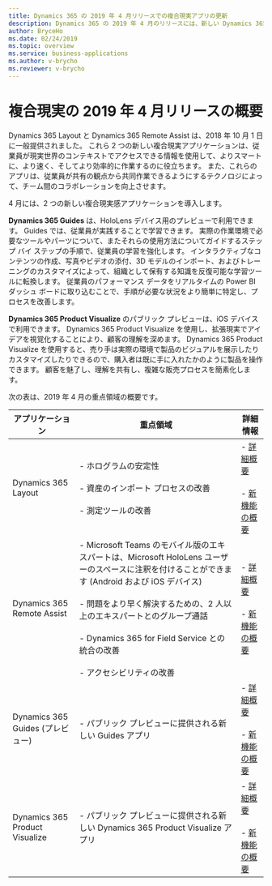 ```yaml
---
title: Dynamics 365 の 2019 年 4 月リリースでの複合現実アプリの更新
description: Dynamics 365 の 2019 年 4 月のリリースには、新しい Dynamics 365 Product Visualize アプリの導入と、Dynamics 365 Layout および Dynamics 365 Remote Assist への更新が含まれます。
author: BryceHo
ms.date: 02/24/2019
ms.topic: overview
ms.service: business-applications
ms.author: v-brycho
ms.reviewer: v-brycho
---
```

#  <a name="overview-of-mixed-reality-april-19-release"></a>複合現実の 2019 年 4 月リリースの概要

Dynamics 365 Layout と Dynamics 365 Remote Assist は、2018 年 10 月 1 日に一般提供されました。 これら 2 つの新しい複合現実アプリケーションは、従業員が現実世界のコンテキストでアクセスできる情報を使用して、よりスマートに、より速く、そしてより効率的に作業するのに役立ちます。 また、これらのアプリは、従業員が共有の観点から共同作業できるようにするテクノロジによって、チーム間のコラボレーションを向上させます。

4 月には、2 つの新しい複合現実感アプリケーションを導入します。

**Dynamics 365 Guides** は、HoloLens デバイス用のプレビューで利用できます。 Guides では、従業員が実践することで学習できます。 実際の作業環境で必要なツールやパーツについて、またそれらの使用方法についてガイドするステップ バイ ステップの手順で、従業員の学習を強化します。 インタラクティブなコンテンツの作成、写真やビデオの添付、3D モデルのインポート、およびトレーニングのカスタマイズによって、組織として保有する知識を反復可能な学習ツールに転換します。 従業員のパフォーマンス データをリアルタイムの Power BI ダッシュ ボードに取り込むことで、手順が必要な状況をより簡単に特定し、プロセスを改善します。

**Dynamics 365 Product Visualize** のパブリック プレビューは、iOS デバイスで利用できます。 Dynamics 365 Product Visualize を使用し、拡張現実でアイデアを視覚化することにより、顧客の理解を深めます。 Dynamics 365 Product Visualize を使用すると、売り手は実際の環境で製品のビジュアルを展示したりカスタマイズしたりできるので、購入者は既に手に入れたかのように製品を操作できます。 顧客を魅了し、理解を共有し、複雑な販売プロセスを簡素化します。

次の表は、2019 年 4 月の重点領域の概要です。

|アプリケーション|重点領域|詳細情報|
|-----------------|------------------------------------------------|------------------------|
|Dynamics 365 Layout|- ホログラムの安定性<br></br> - 資産のインポート プロセスの改善<br></br>- 測定ツールの改善|- [詳細概要](microsoft-dynamics365-layout/index.md)<br></br>- [新機能の概要](microsoft-dynamics365-layout/planned-features.md)|
|Dynamics 365 Remote Assist|- Microsoft Teams のモバイル版のエキスパートは、Microsoft HoloLens ユーザーのスペースに注釈を付けることができます (Android および iOS デバイス)<br></br>- 問題をより早く解決するための、2 人以上のエキスパートとのグループ通話<br></br>- Dynamics 365 for Field Service との統合の改善<br></br>- アクセシビリティの改善|- [詳細概要](microsoft-dynamics365-remote-assist/index.md)<br></br>- [新機能の概要](microsoft-dynamics365-remote-assist/planned-features.md)|
|Dynamics 365 Guides (プレビュー)|- パブリック プレビューに提供される新しい Guides アプリ|- [詳細概要](microsoft-dynamics365-guides/index.md)<br></br>- [新機能の概要](microsoft-dynamics365-guides/planned-features.md)|
|Dynamics 365 Product Visualize|- パブリック プレビューに提供される新しい Dynamics 365 Product Visualize アプリ|- [詳細概要](microsoft-dynamics365-sales-assist/index.md)<br></br>- [新機能の概要](microsoft-dynamics365-sales-assist/planned-features.md)|

